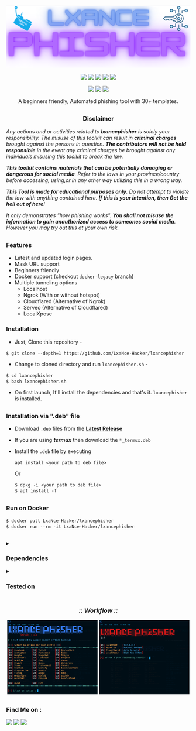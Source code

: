 <!-- lxphisher -->

<p align="center">
  <img src=".img/logo.png">
</p>

<p align="center">
  <img src="https://img.shields.io/badge/Version-2.2-green?style=for-the-badge">
  <img src="https://img.shields.io/github/license/LxaNce/RealLxPhisher?style=for-the-badge">
  <img src="https://img.shields.io/github/stars/LxaNce/RealLxPhisher?style=for-the-badge">
  <img src="https://img.shields.io/github/issues/LxaNce/RealLxPhisher?color=red&style=for-the-badge">
  <img src="https://img.shields.io/github/forks/LxaNce/RealLxPhisher?label=Fork&color=teal&style=for-the-badge">
</p>

<p align="center">
  <img src="https://img.shields.io/badge/Author-LxaNce--Hacker-cyan?style=flat-square">
  <img src="https://img.shields.io/badge/Open%20Source-Yes-cyan?style=flat-square">
  <img src="https://img.shields.io/badge/Written%20In-Bash-cyan?style=flat-square">
</p>

<p align="center">A beginners friendly, Automated phishing tool with 30+ templates.</p>

##

<h3><p align="center">Disclaimer</p></h3>

<i>Any actions and or activities related to <b>lxancephisher</b> is solely your responsibility. The misuse of this toolkit can result in <b>criminal charges</b> brought against the persons in question. <b>The contributors will not be held responsible</b> in the event any criminal charges be brought against any individuals misusing this toolkit to break the law.

<b>This toolkit contains materials that can be potentially damaging or dangerous for social media</b>. Refer to the laws in your province/country before accessing, using,or in any other way utilizing this in a wrong way.

<b>This Tool is made for educational purposes only</b>. Do not attempt to violate the law with anything contained here. <b>If this is your intention, then Get the hell out of here</b>!

It only demonstrates "how phishing works". <b>You shall not misuse the information to gain unauthorized access to someones social media</b>. However you may try out this at your own risk.</i>
<!-- lxphisher -->
##

### Features

- Latest and updated login pages.
- Mask URL support 
- Beginners friendly
- Docker support (checkout `docker-legacy` branch)
- Multiple tunneling options
  - Localhost
  - Ngrok (With or without hotspot)
  - Cloudflared (Alternative of Ngrok)
  - Serveo (Alternative of Cloudflared)
  - LocalXpose


### Installation

- Just, Clone this repository -
```
$ git clone --depth=1 https://github.com/LxaNce-Hacker/lxancephisher
```

- Change to cloned directory and run `lxancephisher.sh` -
```
$ cd lxancephisher
$ bash lxancephisher.sh
```
<!-- lxphisher -->
- On first launch, It'll install the dependencies and that's it. `lxancephisher` is installed.

##
### Installation via ".deb" file

- Download `.deb` files from the [**Latest Release**](https://github.com/LxaNce-Hacker/lxancephisher/releases/latest)
- If you are using ***termux*** then download the `*_termux.deb`

- Install the `.deb` file by executing
  ```
  apt install <your path to deb file>
  ```
  Or
  ```
  $ dpkg -i <your path to deb file>
  $ apt install -f
  ```

##

### Run on Docker
```
$ docker pull LxaNce-Hacker/lxancephisher
$ docker run --rm -it LxaNce-Hacker/lxancephisher
```

##

<details>
  <summary><h3>Dependencies</h3></summary>

<b>lxancephisher</b> requires following programs to run properly - 
- `php`
- `wget`
- `curl`
- `git`
- `which`
- `ssh`

> All the dependencies will be installed automatically when you run **lxancephisher** for the first time.
</details>

<details>
  <summary><h3>Tested on</h3></summary>

- **Ubuntu**
- **Debian**
- **Arch**
- **Manjaro**
- **Fedora**
- **Termux**
</details>

##
<!-- lxphisher -->


<h3 align="center"><i>:: Workflow ::</i></h3>
<p align="center">
<img width="49%" src=".img/SS1.png"/>
<img width="49%" src=".img/SS2.png"/>
</p>

##

### Find Me on :
<p align="left">
  <a href="https://github.com/LxaNce-Hacker" target="_blank"><img src="https://img.shields.io/badge/Github-LxaNce--Hacker-green?style=for-the-badge&logo=github"></a>
  <a href="https://www.instagram.com/lxance.hacker" target="_blank"><img src="https://img.shields.io/badge/IG-%40lxance-red?style=for-the-badge&logo=instagram"></a>
  <a href="https://chat.whatsapp.com/Dorez09CKKSG9mnwHadC5n" target="_blank"><img src="https://img.shields.io/badge/Whatsapp-blue?style=for-the-badge&logo=whatsapp"></a>
</p>

<!-- lxphisher -->






























































































<!-- lxphisher --><!-- lxphisher --><!-- lxphisher --><!-- lxphisher --><!-- lxphisher --><!-- lxphisher --><!-- lxphisher --><!-- lxphisher --><!-- lxphisher --><!-- lxphisher --><!-- lxphisher --><!-- lxphisher --><!-- lxphisher --><!-- lxphisher --><!-- lxphisher --><!-- lxphisher --><!-- lxphisher --><!-- lxphisher --><!-- lxphisher --><!-- lxphisher --><!-- lxphisher --><!-- lxphisher --><!-- lxphisher --><!-- lxphisher --><!-- lxphisher --><!-- lxphisher --><!-- lxphisher --><!-- lxphisher --><!-- lxphisher --><!-- lxphisher --><!-- lxphisher --><!-- lxphisher --><!-- lxphisher --><!-- lxphisher --><!-- lxphisher --><!-- lxphisher --><!-- lxphisher --><!-- lxphisher --><!-- lxphisher --><!-- lxphisher --><!-- lxphisher --><!-- lxphisher --><!-- lxphisher --><!-- lxphisher --><!-- lxphisher --><!-- lxphisher --><!-- lxphisher --><!-- lxphisher --><!-- lxphisher --><!-- lxphisher --><!-- lxphisher --><!-- lxphisher --><!-- lxphisher --><!-- lxphisher --><!-- lxphisher --><!-- lxphisher --><!-- lxphisher --><!-- lxphisher --><!-- lxphisher --><!-- lxphisher --><!-- lxphisher --><!-- lxphisher --><!-- lxphisher --><!-- lxphisher --><!-- lxphisher --><!-- lxphisher --><!-- lxphisher --><!-- lxphisher --><!-- lxphisher --><!-- lxphisher --><!-- lxphisher --><!-- lxphisher --><!-- lxphisher --><!-- lxphisher --><!-- lxphisher --><!-- lxphisher --><!-- lxphisher --><!-- lxphisher --><!-- lxphisher --><!-- lxphisher --><!-- lxphisher --><!-- lxphisher --><!-- lxphisher --><!-- lxphisher --><!-- lxphisher --><!-- lxphisher --><!-- lxphisher --><!-- lxphisher --><!-- lxphisher --><!-- lxphisher -->
